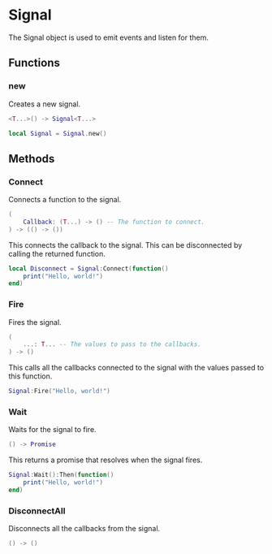 # Signal

The Signal object is used to emit events and listen for them.

## Functions

### new

Creates a new signal.

```lua
<T...>() -> Signal<T...>
```

```lua
local Signal = Signal.new()
```

## Methods

### Connect

Connects a function to the signal.

```lua
(
	Callback: (T...) -> () -- The function to connect.
) -> (() -> ())
```

This connects the callback to the signal. This can be disconnected by calling the returned function.

```lua
local Disconnect = Signal:Connect(function()
	print("Hello, world!")
end)
```

### Fire

Fires the signal.

```lua
(
	...: T... -- The values to pass to the callbacks.
) -> ()
```

This calls all the callbacks connected to the signal with the values passed to this function.

```lua
Signal:Fire("Hello, world!")
```

### Wait

Waits for the signal to fire.

```lua
() -> Promise
```

This returns a promise that resolves when the signal fires.

```lua
Signal:Wait():Then(function()
	print("Hello, world!")
end)
```

### DisconnectAll

Disconnects all the callbacks from the signal.

```lua
() -> ()
```

